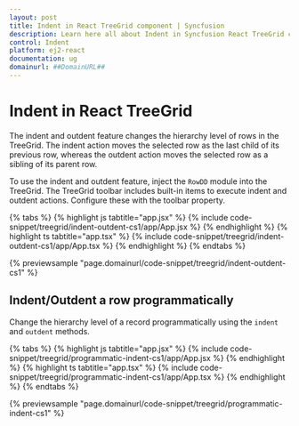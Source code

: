 ```yaml
---
layout: post
title: Indent in React TreeGrid component | Syncfusion
description: Learn here all about Indent in Syncfusion React TreeGrid component of Syncfusion Essential JS 2 and more.
control: Indent 
platform: ej2-react
documentation: ug
domainurl: ##DomainURL##
---
```


# Indent in React TreeGrid

The indent and outdent feature changes the hierarchy level of rows in the TreeGrid. The indent action moves the selected row as the last child of its previous row, whereas the outdent action moves the selected row as a sibling of its parent row.

To use the indent and outdent feature, inject the `RowDD` module into the TreeGrid. The TreeGrid toolbar includes built-in items to execute indent and outdent actions. Configure these with the toolbar property.

{% tabs %}
{% highlight js tabtitle="app.jsx" %}
{% include code-snippet/treegrid/indent-outdent-cs1/app/App.jsx %}
{% endhighlight %}
{% highlight ts tabtitle="app.tsx" %}
{% include code-snippet/treegrid/indent-outdent-cs1/app/App.tsx %}
{% endhighlight %}
{% endtabs %}

 {% previewsample "page.domainurl/code-snippet/treegrid/indent-outdent-cs1" %}

## Indent/Outdent a row programmatically

Change the hierarchy level of a record programmatically using the `indent` and `outdent` methods.

{% tabs %}
{% highlight js tabtitle="app.jsx" %}
{% include code-snippet/treegrid/programmatic-indent-cs1/app/App.jsx %}
{% endhighlight %}
{% highlight ts tabtitle="app.tsx" %}
{% include code-snippet/treegrid/programmatic-indent-cs1/app/App.tsx %}
{% endhighlight %}
{% endtabs %}

 {% previewsample "page.domainurl/code-snippet/treegrid/programmatic-indent-cs1" %}